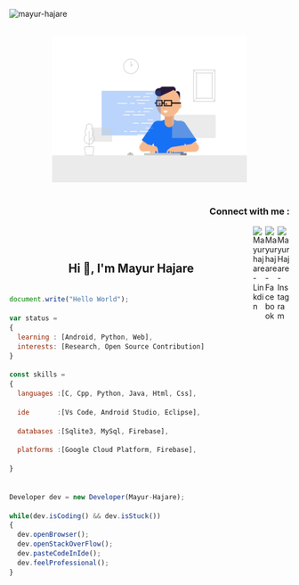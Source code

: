 <p align="left"> <img src="https://komarev.com/ghpvc/?username=mayur-hajare" alt="mayur-hajare" /> </p>
<p align="center">
<br><img src="https://github.com/mayur-hajare/mayur-hajare/blob/main/developer-dribbble.gif" width="350px"><br><br>
</p>
<h3 align="right">Connect with me :</h3>
<a href="https://instagram.com/mayur_hajare28">
  <img align="right" alt="Mayur Hajare - Instagram" width="22px" src="https://cdn.jsdelivr.net/npm/simple-icons@v3/icons/instagram.svg"/>
</a>
<a href="https://www.facebook.com/mayur.hajare.102">
  <img align="right" alt="Mayur hajare - Facebook" width="22px" src="https://cdn.jsdelivr.net/npm/simple-icons@v3/icons/facebook.svg"/>
</a>
<a href="https://www.linkedin.com/in/mayur-hajare-6583611b3/">
  <img align="right" alt="Mayur hajare - Linkdin" width="22px" src="https://www.google.com/imgres?imgurl=http%3A%2F%2Fwww.meonlinemarketing.com%2Fwp-content%2Fuploads%2F2020%2F06%2Fin.png&imgrefurl=http%3A%2F%2Fwww.meonlinemarketing.com%2Fproduct%2F250-linkedin-company-followers%2F&tbnid=pFSmePUbxccz8M&vet=12ahUKEwjA2737wvDtAhUVQn0KHS3oAH8QMygTegUIARDMAQ..i&docid=d6p2QyIw9ZLXSM&w=800&h=707&q=online%20linkedin%20logo&ved=2ahUKEwjA2737wvDtAhUVQn0KHS3oAH8QMygTegUIARDMAQ"/>
</a>
<br/>
<br/>
<h2 align="center">Hi 👋, I'm Mayur Hajare</h1>


```js

document.write("Hello World");

var status = 
{ 
  learning : [Android, Python, Web],
  interests: [Research, Open Source Contribution]
}

const skills = 
{
  languages :[C, Cpp, Python, Java, Html, Css],
  
  ide       :[Vs Code, Android Studio, Eclipse],
      
  databases :[Sqlite3, MySql, Firebase],
  
  platforms :[Google Cloud Platform, Firebase],
  
}


Developer dev = new Developer(Mayur-Hajare);

while(dev.isCoding() && dev.isStuck())  
{
  dev.openBrowser();
  dev.openStackOverFlow();
  dev.pasteCodeInIde();
  dev.feelProfessional();
}

```
</center>
